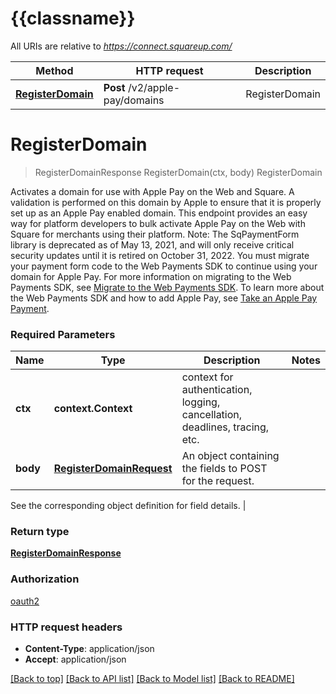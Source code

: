 # {{classname}}

All URIs are relative to *https://connect.squareup.com/*

Method | HTTP request | Description
------------- | ------------- | -------------
[**RegisterDomain**](ApplePayApi.md#RegisterDomain) | **Post** /v2/apple-pay/domains | RegisterDomain

# **RegisterDomain**
> RegisterDomainResponse RegisterDomain(ctx, body)
RegisterDomain

Activates a domain for use with Apple Pay on the Web and Square. A validation is performed on this domain by Apple to ensure that it is properly set up as an Apple Pay enabled domain.  This endpoint provides an easy way for platform developers to bulk activate Apple Pay on the Web with Square for merchants using their platform.  Note: The SqPaymentForm library is deprecated as of May 13, 2021, and will only receive critical security updates until it is retired on October 31, 2022. You must migrate your payment form code to the Web Payments SDK to continue using your domain for Apple Pay. For more information on migrating to the Web Payments SDK, see [Migrate to the Web Payments SDK](https://developer.squareup.com/docs/web-payments/migrate).  To learn more about the Web Payments SDK and how to add Apple Pay, see [Take an Apple Pay Payment](https://developer.squareup.com/docs/web-payments/apple-pay).

### Required Parameters

Name | Type | Description  | Notes
------------- | ------------- | ------------- | -------------
 **ctx** | **context.Context** | context for authentication, logging, cancellation, deadlines, tracing, etc.
  **body** | [**RegisterDomainRequest**](RegisterDomainRequest.md)| An object containing the fields to POST for the request.

See the corresponding object definition for field details. | 

### Return type

[**RegisterDomainResponse**](RegisterDomainResponse.md)

### Authorization

[oauth2](../README.md#oauth2)

### HTTP request headers

 - **Content-Type**: application/json
 - **Accept**: application/json

[[Back to top]](#) [[Back to API list]](../README.md#documentation-for-api-endpoints) [[Back to Model list]](../README.md#documentation-for-models) [[Back to README]](../README.md)

